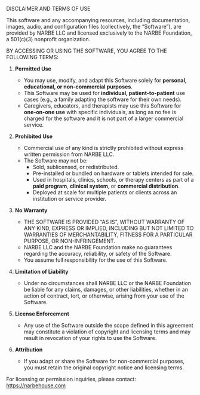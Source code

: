 DISCLAIMER AND TERMS OF USE

This software and any accompanying resources, including documentation, images, audio, and configuration files (collectively, the “Software”), are provided by NARBE LLC and licensed exclusively to the NARBE Foundation, a 501(c)(3) nonprofit organization.

BY ACCESSING OR USING THE SOFTWARE, YOU AGREE TO THE FOLLOWING TERMS:

1. **Permitted Use**
   - You may use, modify, and adapt this Software solely for **personal, educational, or non-commercial purposes**.
   - This Software may be used for **individual, patient-to-patient** use cases (e.g., a family adapting the software for their own needs).
   - Caregivers, educators, and therapists may use this Software for **one-on-one use** with specific individuals, as long as no fee is charged for the software and it is not part of a larger commercial service.

2. **Prohibited Use**
   - Commercial use of any kind is strictly prohibited without express written permission from NARBE LLC.
   - The Software may not be:
     - Sold, sublicensed, or redistributed.
     - Pre-installed or bundled on hardware or tablets intended for sale.
     - Used in hospitals, clinics, schools, or therapy centers as part of a **paid program**, **clinical system**, or **commercial distribution**.
     - Deployed at scale for multiple patients or clients across an institution or service provider.

3. **No Warranty**
   - THE SOFTWARE IS PROVIDED “AS IS”, WITHOUT WARRANTY OF ANY KIND, EXPRESS OR IMPLIED, INCLUDING BUT NOT LIMITED TO WARRANTIES OF MERCHANTABILITY, FITNESS FOR A PARTICULAR PURPOSE, OR NON-INFRINGEMENT.
   - NARBE LLC and the NARBE Foundation make no guarantees regarding the accuracy, reliability, or safety of the Software.
   - You assume full responsibility for the use of this Software.

4. **Limitation of Liability**
   - Under no circumstances shall NARBE LLC or the NARBE Foundation be liable for any claims, damages, or other liabilities, whether in an action of contract, tort, or otherwise, arising from your use of the Software.

5. **License Enforcement**
   - Any use of the Software outside the scope defined in this agreement may constitute a violation of copyright and licensing terms and may result in revocation of your rights to use the Software.

6. **Attribution**
   - If you adapt or share the Software for non-commercial purposes, you must retain the original copyright notice and licensing terms.

For licensing or permission inquiries, please contact:
https://narbehouse.com

